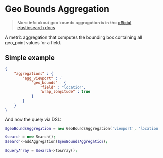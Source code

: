 # Geo Bounds Aggregation

> More info about geo bounds aggregation is in the [official elasticsearch docs][1]

A metric aggregation that computes the bounding box containing all geo_point values for a field.

## Simple example

```JSON
{
    "aggregations" : {
        "agg_viewport" : {
            "geo_bounds" : {
                "field" : "location",
                "wrap_longitude" : true
            }
        }
    }
}
```

And now the query via DSL:

```php
$geoBoundsAggregation = new GeoBoundsAggregation('viewport', 'location');

$search = new Search();
$search->addAggregation($geoBoundsAggregation);

$queryArray = $search->toArray();
```

[1]: https://www.elastic.co/guide/en/elasticsearch/reference/current/search-aggregations-metrics-geobounds-aggregation.html
